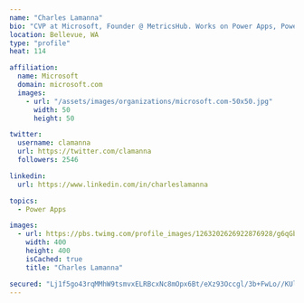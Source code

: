 ```yaml
---
name: "Charles Lamanna"
bio: "CVP at Microsoft, Founder @ MetricsHub. Works on Power Apps, Power Automate, Power Virtual Agent, Common Data Service and Dynamics 365."
location: Bellevue, WA
type: "profile"
heat: 114

affiliation:
  name: Microsoft
  domain: microsoft.com
  images:
    - url: "/assets/images/organizations/microsoft.com-50x50.jpg"
      width: 50
      height: 50

twitter:
  username: clamanna
  url: https://twitter.com/clamanna
  followers: 2546

linkedin:
  url: https://www.linkedin.com/in/charleslamanna

topics:
  - Power Apps

images:
  - url: https://pbs.twimg.com/profile_images/1263202626922876928/g6qGbHZ-_400x400.jpg
    width: 400
    height: 400
    isCached: true
    title: "Charles Lamanna"

secured: "Lj1f5go43rqMMhW9tsmvxELRBcxNc8mOpx6Bt/eXz93Occgl/3b+FwLo//KUl5I8UvXFIj0SELS0+PK73H8NABZbxY5d3MLmLGqAzOmqe6qPb0K4T7t4O16ExMjk8cp3U0yPGWTRSCExrh96yFXoLKTZ8wGy/p9FtdCjEmNAKn/+ydPVs2L6D5BKEqznWIgn4l5Z3kkIhVrH4ta9rorLBrk1p663or790KRJOeU4wq5Q0M/b54HbPXiCE6QJn4/xo8sNuCc7wB6xKsnzWlViQXTbUavyv5vzJbBCy1tNaVOK4fAP3UHG0PaSy394qG8yzPQlXBLNf+CJLDMk3j2WXxcULxWDv/QoO8pvNG60n7yyU3qIzolyAM6W4ZfFdJQZsqTHD3lCDpG66XGddiKQDWBshXBJAkLfhPePIThvVXo=;5JABJKylj4oXC0ma03wQcw=="
---
```


